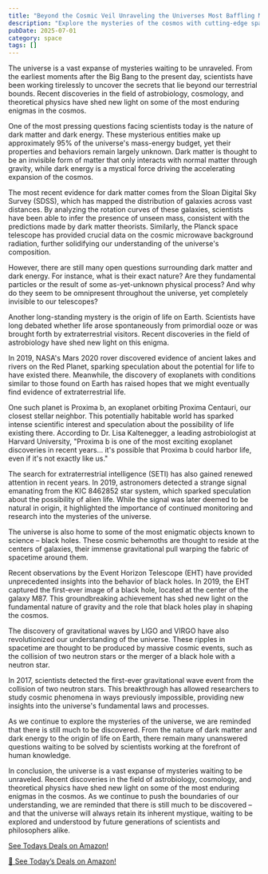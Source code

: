 ```yaml
---
title: "Beyond the Cosmic Veil Unraveling the Universes Most Baffling Mysteries and Exploring the Unknown Territories of Space"
description: "Explore the mysteries of the cosmos with cutting-edge space science discoveries, astronomical breakthroughs, and the latest research in space exploration."
pubDate: 2025-07-01
category: space
tags: []
---
```


The universe is a vast expanse of mysteries waiting to be unraveled. From the earliest moments after the Big Bang to the present day, scientists have been working tirelessly to uncover the secrets that lie beyond our terrestrial bounds. Recent discoveries in the field of astrobiology, cosmology, and theoretical physics have shed new light on some of the most enduring enigmas in the cosmos.

One of the most pressing questions facing scientists today is the nature of dark matter and dark energy. These mysterious entities make up approximately 95% of the universe's mass-energy budget, yet their properties and behaviors remain largely unknown. Dark matter is thought to be an invisible form of matter that only interacts with normal matter through gravity, while dark energy is a mystical force driving the accelerating expansion of the cosmos.

The most recent evidence for dark matter comes from the Sloan Digital Sky Survey (SDSS), which has mapped the distribution of galaxies across vast distances. By analyzing the rotation curves of these galaxies, scientists have been able to infer the presence of unseen mass, consistent with the predictions made by dark matter theorists. Similarly, the Planck space telescope has provided crucial data on the cosmic microwave background radiation, further solidifying our understanding of the universe's composition.

However, there are still many open questions surrounding dark matter and dark energy. For instance, what is their exact nature? Are they fundamental particles or the result of some as-yet-unknown physical process? And why do they seem to be omnipresent throughout the universe, yet completely invisible to our telescopes?

Another long-standing mystery is the origin of life on Earth. Scientists have long debated whether life arose spontaneously from primordial ooze or was brought forth by extraterrestrial visitors. Recent discoveries in the field of astrobiology have shed new light on this enigma.

In 2019, NASA's Mars 2020 rover discovered evidence of ancient lakes and rivers on the Red Planet, sparking speculation about the potential for life to have existed there. Meanwhile, the discovery of exoplanets with conditions similar to those found on Earth has raised hopes that we might eventually find evidence of extraterrestrial life.

One such planet is Proxima b, an exoplanet orbiting Proxima Centauri, our closest stellar neighbor. This potentially habitable world has sparked intense scientific interest and speculation about the possibility of life existing there. According to Dr. Lisa Kaltenegger, a leading astrobiologist at Harvard University, "Proxima b is one of the most exciting exoplanet discoveries in recent years... it's possible that Proxima b could harbor life, even if it's not exactly like us."

The search for extraterrestrial intelligence (SETI) has also gained renewed attention in recent years. In 2019, astronomers detected a strange signal emanating from the KIC 8462852 star system, which sparked speculation about the possibility of alien life. While the signal was later deemed to be natural in origin, it highlighted the importance of continued monitoring and research into the mysteries of the universe.

The universe is also home to some of the most enigmatic objects known to science – black holes. These cosmic behemoths are thought to reside at the centers of galaxies, their immense gravitational pull warping the fabric of spacetime around them.

Recent observations by the Event Horizon Telescope (EHT) have provided unprecedented insights into the behavior of black holes. In 2019, the EHT captured the first-ever image of a black hole, located at the center of the galaxy M87. This groundbreaking achievement has shed new light on the fundamental nature of gravity and the role that black holes play in shaping the cosmos.

The discovery of gravitational waves by LIGO and VIRGO have also revolutionized our understanding of the universe. These ripples in spacetime are thought to be produced by massive cosmic events, such as the collision of two neutron stars or the merger of a black hole with a neutron star.

In 2017, scientists detected the first-ever gravitational wave event from the collision of two neutron stars. This breakthrough has allowed researchers to study cosmic phenomena in ways previously impossible, providing new insights into the universe's fundamental laws and processes.

As we continue to explore the mysteries of the universe, we are reminded that there is still much to be discovered. From the nature of dark matter and dark energy to the origin of life on Earth, there remain many unanswered questions waiting to be solved by scientists working at the forefront of human knowledge.

In conclusion, the universe is a vast expanse of mysteries waiting to be unraveled. Recent discoveries in the field of astrobiology, cosmology, and theoretical physics have shed new light on some of the most enduring enigmas in the cosmos. As we continue to push the boundaries of our understanding, we are reminded that there is still much to be discovered – and that the universe will always retain its inherent mystique, waiting to be explored and understood by future generations of scientists and philosophers alike.

[ See Todays Deals on Amazon!](https://amzn.to/3UjsCWp)

[🛒 See Today’s Deals on Amazon!](https://amzn.to/3UjsCWp)
